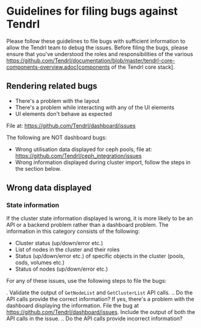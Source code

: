 # Guidelines for filing bugs against Tendrl

Please follow these guidelines to file bugs with sufficient information to allow the Tendrl team to debug the issues. Before filing the bugs, please ensure that you've understood the roles and responsibilities of the various https://github.com/Tendrl/documentation/blob/master/tendrl-core-components-overview.adoc[components of the Tendrl core stack].

## Rendering related bugs

* There's a problem with the layout
* There's a problem while interacting with any of the UI elements
* UI elements don't behave as expected

File at: https://github.com/Tendrl/dashboard/issues

The following are NOT dashboard bugs:

* Wrong utilisation data displayed for ceph pools, file at: https://github.com/Tendrl/ceph_integration/issues
* Wrong information displayed during cluster import, follow the steps in the section below.

## Wrong data displayed

### State information

If the cluster state information displayed is wrong, it is more likely to be an API or a backend problem rather than a dashboard problem. The information in this category consists of the following:

* Cluster status (up/down/error etc.)
* List of nodes in the cluster and their roles
* Status (up/down/error etc.) of specific objects in the cluster (pools, osds, volumes etc.)
* Status of nodes (up/down/error etc.)

For any of these issues, use the following steps to file the bugs:

. Validate the output of `GetNodeList` and `GetClusterList` API calls.
.. Do the API calls provide the correct information? If yes, there's a problem with the dashboard displaying the information. File the bug at https://github.com/Tendrl/dashboard/issues. Include the output of both the API calls in the issue.
.. Do the API calls provide incorrect information?


